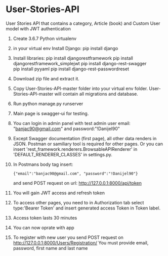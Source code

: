# User-Stories-API
User Stories API that contains a category, Article (book) and Custom User model with JWT authentication

1. Create 3.6.7 Python virtualenv

2. in your virtual env Install Django:
    pip install django
    
3. Install libraries:
    pip install djangorestframework
    pip install djangorestframework_simplejwt
    pip install django-rest-swagger    
    pip install pyyaml
    pip install django-rest-passwordreset
    
4. Download zip file and extract it.

5. Copy User-Stories-API-master folder into your virtual env folder. 
   User-Stories-API-master will contain all migrations and database.

6. Run python manage.py runserver

7. Main page is swagger-ui for testing.

8. You can login in admin panel with test admin user email: "banjac90@gmail.com" and password:"!Danijel90"

9. Except Swagger documentation (first page), all other data renders in JSON. Postman or samiliary tool is required for other pages.
   Or you can insert 'rest_framework.renderers.BrowsableAPIRenderer' in 'DEFAULT_RENDERER_CLASSES' in settings.py.

10. In Postmans body tag insert: 
    ```
    {"email":"banjac90@gmail.com", "password":"!Danijel90"}
    ```
    and send POST request on url: http://127.0.0.1:8000/api/token
    
11. You will gain JWT access and refresh token
    
12. To access other pages, you need to in Authorization tab select type:'Bearer Token' and insert generated access Token in Token label.
    
13. Access token lasts 30 minutes

14. You can now oprate with app

15. To register with new user you send POST request on http://127.0.0.1:8000/Users/Registration/
    You must provide email, password, first name and last name

